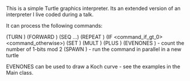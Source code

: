 This is a simple Turtle graphics interpreter.  Its an extended version of an interpreter I live coded during a talk.

It can process the following commands:

(TURN <angle>)
(FORWARD <distance>)
(SEQ <command> <command> ...) 
(REPEAT <count> <command>) 
(IF <expr> <command_if_gt_0> <command_otherwise>)
(SET <variable> <command>)
(MULT <command> <command>)
(PLUS <command> <command>)
(EVENONES <command>)  - count the number of 1-bits mod 2
(SPAWN <command>)  - run the command in parallel in a new turtle

EVENONES can be used to draw a Koch curve - see the examples in the Main class.

